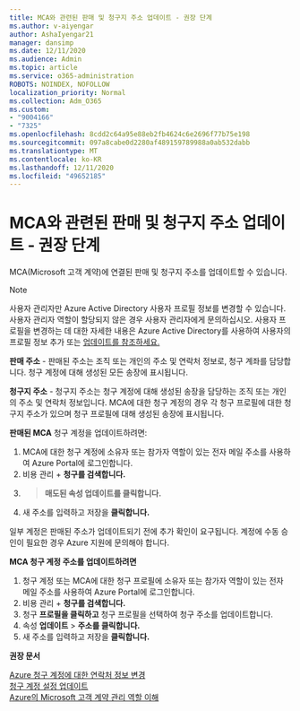```yaml
---
title: MCA와 관련된 판매 및 청구지 주소 업데이트 - 권장 단계
ms.author: v-aiyengar
author: AshaIyengar21
manager: dansimp
ms.date: 12/11/2020
ms.audience: Admin
ms.topic: article
ms.service: o365-administration
ROBOTS: NOINDEX, NOFOLLOW
localization_priority: Normal
ms.collection: Adm_O365
ms.custom:
- "9004166"
- "7325"
ms.openlocfilehash: 8cdd2c64a95e88eb2fb4624c6e2696f77b75e198
ms.sourcegitcommit: 097a8cabe0d2280af489159789988a0ab532dabb
ms.translationtype: MT
ms.contentlocale: ko-KR
ms.lasthandoff: 12/11/2020
ms.locfileid: "49652185"
---
```

# <a name="update-sold-to-and-bill-to-address-associated-to-your-mca---recommended-steps"></a>MCA와 관련된 판매 및 청구지 주소 업데이트 - 권장 단계

MCA(Microsoft 고객 계약)에 연결된 판매 및 청구지 주소를 업데이트할 수 있습니다. 

> [!NOTE]
> 사용자 관리자만 Azure Active Directory 사용자 프로필 정보를 변경할 수 있습니다. 사용자 관리자 역할이 할당되지 않은 경우 사용자 관리자에게 문의하십시오. 사용자 프로필을 변경하는 데 대한 자세한 내용은 Azure Active Directory를 사용하여 사용자의 프로필 정보 추가 또는 [업데이트를 참조하세요.](https://docs.microsoft.com/azure/active-directory/fundamentals/active-directory-users-profile-azure-portal)

**판매 주소** - 판매된 주소는 조직 또는 개인의 주소 및 연락처 정보로, 청구 계좌를 담당합니다. 청구 계정에 대해 생성된 모든 송장에 표시됩니다.

**청구지 주소** - 청구지 주소는 청구 계정에 대해 생성된 송장을 담당하는 조직 또는 개인의 주소 및 연락처 정보입니다. MCA에 대한 청구 계정의 경우 각 청구 프로필에 대한 청구지 주소가 있으며 청구 프로필에 대해 생성된 송장에 표시됩니다.

**판매된 MCA** 청구 계정을 업데이트하려면:

1. MCA에 대한 청구 계정에 소유자 또는 참가자 역할이 있는 전자 메일 주소를 사용하여 Azure Portal에 로그인합니다.
1. 비용 관리  +  **청구를 검색합니다.**
1.   >  **매도된 속성 업데이트를 클릭합니다.**
1. 새 주소를 입력하고 저장을 **클릭합니다.**

일부 계정은 판매된 주소가 업데이트되기 전에 추가 확인이 요구됩니다. 계정에 수동 승인이 필요한 경우 Azure 지원에 문의해야 합니다.

**MCA 청구 계정 주소를 업데이트하려면** 

1. 청구 계정 또는 MCA에 대한 청구 프로필에 소유자 또는 참가자 역할이 있는 전자 메일 주소를 사용하여 Azure Portal에 로그인합니다.
1. 비용 관리  +  **청구를 검색합니다.**
1. 청구 **프로필을 클릭하고** 청구 프로필을 선택하여 청구 주소를 업데이트합니다.
1. 속성 **업데이트**  >  **주소를 클릭합니다.**
1. 새 주소를 입력하고 저장을 **클릭합니다.**

**권장 문서**

[Azure 청구 계정에 대한 연락처 정보 변경](https://docs.microsoft.com/azure/cost-management-billing/manage/change-azure-account-profile)   
[청구 계정 설정 업데이트](https://docs.microsoft.com/microsoft-store/update-microsoft-store-for-business-account-settings)  
[Azure의 Microsoft 고객 계약 관리 역할 이해](https://docs.microsoft.com/azure/cost-management-billing/manage/understand-mca-roles)
